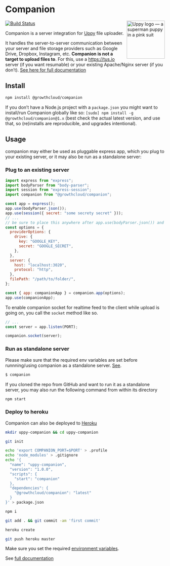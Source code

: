 # Companion

<img src="http://uppy.io/images/logos/uppy-dog-full.svg" width="120" alt="Uppy logo — a superman puppy in a pink suit" align="right">

[![Build Status](https://travis-ci.org/transloadit/uppy.svg?branch=main)](https://travis-ci.org/transloadit/uppy)

Companion is a server integration for [Uppy](https://github.com/transloadit/uppy) file uploader.

It handles the server-to-server communication between your server and file storage providers such as Google Drive, Dropbox,
Instagram, etc. **Companion is not a target to upload files to**. For this, use a <https://tus.io> server (if you want resumable) or your existing Apache/Nginx server (if you don’t). [See here for full documentation](https://uppy.io/docs/companion/)

## Install

```bash
npm install @growthcloud/companion
```

If you don’t have a Node.js project with a `package.json` you might want to install/run Companion globally like so: `[sudo] npm install -g @growthcloud/companion@1.x` (best check the actual latest version, and use that, so (re)installs are reproducible, and upgrades intentional).

## Usage

companion may either be used as pluggable express app, which you plug to your existing server, or it may also be run as a standalone server:

### Plug to an existing server

```javascript
import express from "express";
import bodyParser from "body-parser";
import session from "express-session";
import companion from "@growthcloud/companion";

const app = express();
app.use(bodyParser.json());
app.use(session({ secret: "some secrety secret" }));
// ...
// be sure to place this anywhere after app.use(bodyParser.json()) and app.use(session({...})
const options = {
  providerOptions: {
    drive: {
      key: "GOOGLE_KEY",
      secret: "GOOGLE_SECRET",
    },
  },
  server: {
    host: "localhost:3020",
    protocol: "http",
  },
  filePath: "/path/to/folder/",
};

const { app: companionApp } = companion.app(options);
app.use(companionApp);
```

To enable companion socket for realtime feed to the client while upload is going on, you call the `socket` method like so.

```javascript
// ...
const server = app.listen(PORT);

companion.socket(server);
```

### Run as standalone server

Please make sure that the required env variables are set before runnning/using companion as a standalone server. [See](https://uppy.io/docs/companion/#Configure-Standalone).

```bash
$ companion
```

If you cloned the repo from GitHub and want to run it as a standalone server, you may also run the following command from within its
directory

```bash
npm start
```

### Deploy to heroku

Companion can also be deployed to [Heroku](https://www.heroku.com)

```sh
mkdir uppy-companion && cd uppy-companion

git init

echo 'export COMPANION_PORT=$PORT' > .profile
echo 'node_modules' > .gitignore
echo '{
  "name": "uppy-companion",
  "version": "1.0.0",
  "scripts": {
    "start": "companion"
  },
  "dependencies": {
    "@growthcloud/companion": "latest"
  }
}' > package.json

npm i

git add . && git commit -am 'first commit'

heroku create

git push heroku master
```

Make sure you set the required [environment variables](https://uppy.io/docs/companion/#Configure-Standalone).

See [full documentation](https://uppy.io/docs/companion/)
